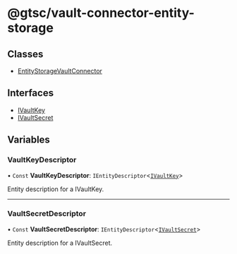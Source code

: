 # @gtsc/vault-connector-entity-storage

## Classes

- [EntityStorageVaultConnector](classes/EntityStorageVaultConnector.md)

## Interfaces

- [IVaultKey](interfaces/IVaultKey.md)
- [IVaultSecret](interfaces/IVaultSecret.md)

## Variables

### VaultKeyDescriptor

• `Const` **VaultKeyDescriptor**: `IEntityDescriptor`\<[`IVaultKey`](interfaces/IVaultKey.md)\>

Entity description for a IVaultKey.

---

### VaultSecretDescriptor

• `Const` **VaultSecretDescriptor**: `IEntityDescriptor`\<[`IVaultSecret`](interfaces/IVaultSecret.md)\>

Entity description for a IVaultSecret.
